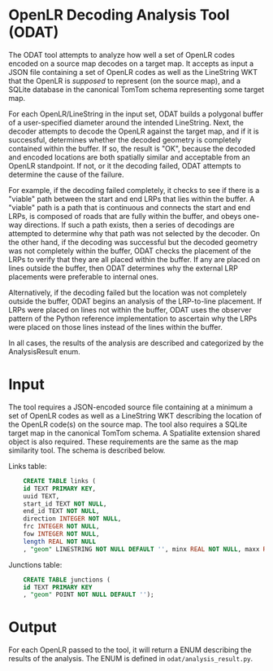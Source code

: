 # OpenLR Decoding Analysis Tool (ODAT)

The ODAT tool attempts to analyze how well a set of OpenLR codes encoded on a source map decodes on a target map. It
accepts as input a JSON file containing a set of OpenLR codes as well as the LineString WKT that the OpenLR is 
*supposed* to represent (on the source map), and a SQLite database in the canonical TomTom schema representing some 
target map.

For each OpenLR/LineString in the input set, ODAT builds a polygonal buffer of a user-specified 
diameter around the intended LineString.  Next, the decoder attempts to decode the OpenLR against the target map, and 
if it is successful, determines whether the decoded geometry is completely contained within the buffer. If so, the 
result is "OK", because the decoded and encoded locations are both spatially similar and acceptable from an 
OpenLR standpoint.  If not, or it the decoding failed, ODAT attempts to determine the cause of the failure.  

For example, if the decoding failed completely, it checks to see if there is a "viable" path between the start 
and end LRPs that lies within the buffer.  A "viable" path is a path that is continuous and 
connects the start and end LRPs, is composed of roads that are fully within the buffer, and obeys one-way 
directions. If such a path exists, then a series of decodings are attempted to determine why that path was not 
selected by the decoder.  On the other hand, if the decoding was successful but the decoded geometry was not completely 
within the buffer, ODAT checks the placement of the LRPs to verify that they are all placed within the buffer.  If 
any are placed on lines outside the buffer, then ODAT determines why the external LRP placements were preferable to 
internal ones. 

Alternatively, if the decoding failed but the location was not completely outside the buffer, ODAT begins an analysis
of the LRP-to-line placement.  If LRPs were placed on lines not within the buffer, ODAT uses the observer pattern of
the Python reference implementation to ascertain why the LRPs were placed on those lines instead of the lines within
the buffer.

In all cases, the results of the analysis are described and categorized by the AnalysisResult enum.

# Input
The tool requires a JSON-encoded source file containing at a minimum a set of OpenLR codes as well as a LineString
WKT describing the location of the OpenLR code(s) on the source map.  The tool also requires a SQLite target map in 
the canonical TomTom schema.  A Spatialite extension shared object is also required. These requirements are the same 
as the map similarity tool. The schema is described below.

Links table:

```sql
    CREATE TABLE links (
    id TEXT PRIMARY KEY,
    uuid TEXT,
    start_id TEXT NOT NULL,
    end_id TEXT NOT NULL,
    direction INTEGER NOT NULL,
    frc INTEGER NOT NULL,
    fow INTEGER NOT NULL,
    length REAL NOT NULL
    , "geom" LINESTRING NOT NULL DEFAULT '', minx REAL NOT NULL, maxx REAL NOT NULL, miny REAL NOT NULL, maxy REAL NOT NULL);
```

Junctions table:

```sql
    CREATE TABLE junctions (
    id TEXT PRIMARY KEY
    , "geom" POINT NOT NULL DEFAULT '');
```

# Output
For each OpenLR passed to the tool, it will return a ENUM describing the results of the analysis. The ENUM is defined
in `odat/analysis_result.py`.

